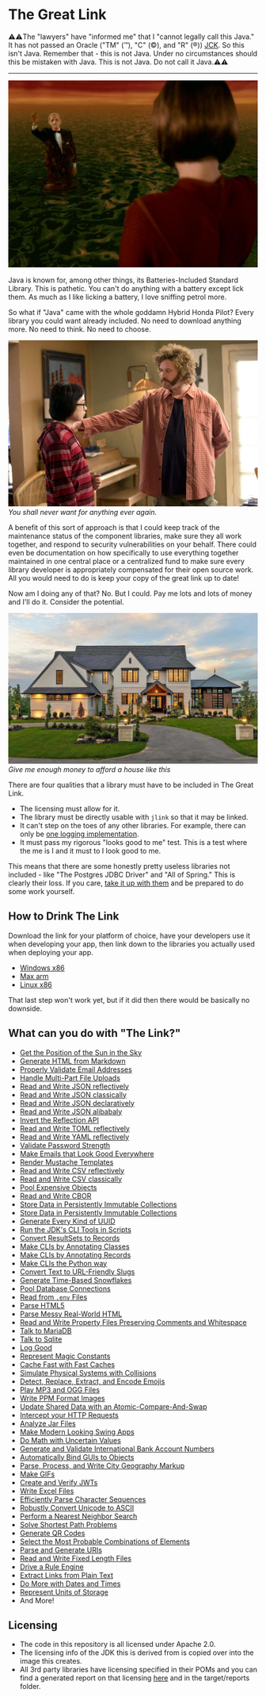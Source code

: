 # The Great Link

⚠️⚠️The "lawyers" have "informed me" that I "cannot legally call this Java." It has not passed an Oracle ("TM" (™), "C" (©), and "R" (®)) [JCK](https://openjdk.org/groups/conformance/JckAccess/).
So this isn't Java.
Remember that - this is not Java. Under no circumstances should this be mistaken with Java. This is not Java.
Do not call it Java.⚠️⚠️

---

![](./images/link.png)

Java is known for, among other things, its Batteries-Included Standard Library.
This is pathetic. You can't do anything with a battery except lick them. As much
as I like licking a battery, I love sniffing petrol more.

So what if "Java" came with the whole goddamn Hybrid Honda Pilot? Every library you could want
already included. No need to download anything more. No need to think. No need to choose.



![](./images/valley.png)
*You shall never want for anything ever again.*

A benefit of this sort of approach is that I could keep
track of the maintenance status of the component libraries,
make sure they all work together, and respond to security
vulnerabilities on your behalf. There could even be documentation
on how specifically to use everything together maintained in one central place
or a centralized fund to make sure every library developer is appropriately compensated
for their open source work. All you would need to do is
keep your copy of the great link up to date!

Now am I doing any of that? No.
But I could. Pay me lots and lots of money and I'll do it. 
Consider the potential.

![](./images/house.png)
*Give me enough money to afford a house like this*


There are four qualities that a library must have to be included
in The Great Link.

* The licensing must allow for it.
* The library must be directly usable with `jlink` so that it may be linked.
* It can't step on the toes of any other libraries. For example, there can only be [one logging implementation](https://github.com/jstachio/rainbowgum).
* It must pass my rigorous "looks good to me" test. This is a test where the me is I and it must to I look good to me.


This means that there are some honestly pretty useless libraries not included - like "The Postgres JDBC Driver" and "All of Spring."
This is clearly their loss. If you care, [take it up with them](https://github.com/spring-projects/spring-framework/issues/18079) and
be prepared to do some work yourself.

## How to Drink The Link

Download the link for your platform of choice, have your
developers use it when developing your app, then link down to the
libraries you actually used when deploying your app.

- [Windows x86]()
- [Max arm]()
- [Linux x86]()

That last step won't work yet, but if it did then there would be basically no downside.


## What can you do with "The Link?"

* [Get the Position of the Sun in the Sky](https://github.com/klausbrunner/solarpositioning)
* [Generate HTML from Markdown](https://github.com/commonmark/commonmark-java)
* [Properly Validate Email Addresses](https://github.com/RohanNagar/jmail)
* [Handle Multi-Part File Uploads](https://github.com/apache/commons-fileupload)
* [Read and Write JSON reflectively](https://github.com/FasterXML/jackson-databind)
* [Read and Write JSON classically](https://github.com/stleary/JSON-java)
* [Read and Write JSON declaratively](https://github.com/bowbahdoe/json)
* [Read and Write JSON alibabaly](https://github.com/alibaba/fastjson2/blob/main/README_EN.md)
* [Invert the Reflection API](https://github.com/classgraph/classgraph)
* [Read and Write TOML reflectively](https://github.com/FasterXML/jackson-dataformats-text)
* [Read and Write YAML reflectively](https://github.com/FasterXML/jackson-dataformats-text)
* [Validate Password Strength](https://github.com/nulab/zxcvbn4j)
* [Make Emails that Look Good Everywhere](https://github.com/digitalfondue/mjml4j)
* [Render Mustache Templates](https://github.com/samskivert/jmustache)
* [Read and Write CSV reflectively](https://github.com/FasterXML/jackson-dataformats-text)
* [Read and Write CSV classically]()
* [Pool Expensive Objects](https://commons.apache.org/proper/commons-pool/)
* [Read and Write CBOR](https://github.com/FasterXML/jackson-dataformats-binary)
* [Store Data in Persistently Immutable Collections](https://vavr.io/)
* [Store Data in Persistently Immutable Collections](https://github.com/hrldcpr/pcollections)
* [Generate Every Kind of UUID](https://github.com/cowtowncoder/java-uuid-generator)
* [Run the JDK's CLI Tools in Scripts](https://github.com/bowbahdoe/tools)
* [Convert ResultSets to Records](https://github.com/bowbahdoe/jdbc)
* [Make CLIs by Annotating Classes](https://picocli.info/)
* [Make CLIs by Annotating Records](https://github.com/nipafx/record-args)
* [Make CLIs the Python way](https://argparse4j.github.io/)
* [Convert Text to URL-Friendly Slugs](https://github.com/slugify/slugify)
* [Generate Time-Based Snowflakes](https://github.com/bowbahdoe/flake)
* [Pool Database Connections](https://github.com/brettwooldridge/HikariCP)
* [Read from `.env` Files](https://github.com/cdimascio/dotenv-java)
* [Parse HTML5](https://github.com/digitalfondue/jfiveparse)
* [Parse Messy Real-World HTML](https://jsoup.org/)
* [Read and Write Property Files Preserving Comments and Whitespace](https://github.com/poiu-de/apron)
* [Talk to MariaDB](https://github.com/mariadb-corporation/mariadb-connector-j/tree/master)
* [Talk to Sqlite](https://github.com/xerial/sqlite-jdbc)
* [Log Good](https://github.com/jstachio/rainbowgum)
* [Represent Magic Constants](https://github.com/JetBrains/java-annotations)
* [Cache Fast with Fast Caches](https://github.com/ben-manes/caffeine)
* [Simulate Physical Systems with Collisions](https://dyn4j.org/)
* [Detect, Replace, Extract, and Encode Emojis](https://github.com/felldo/JEmoji)
* [Play MP3 and OGG Files](https://github.com/bowbahdoe/java-audio-stack)
* [Write PPM Format Images](https://github.com/bowbahdoe/ppm)
* [Update Shared Data with an Atomic-Compare-And-Swap](https://github.com/bowbahdoe/atom)
* [Intercept your HTTP Requests](https://github.com/raphw/interceptable-http-client)
* [Analyze Jar Files](https://github.com/kordamp/jarviz)
* [Make Modern Looking Swing Apps](https://github.com/JFormDesigner/FlatLaf)
* [Do Math with Uncertain Values](https://github.com/mihxil/math)
* [Generate and Validate International Bank Account Numbers](https://github.com/arturmkrtchyan/iban4j)
* [Automatically Bind GUIs to Objects](https://www.autogui.org/)
* [Parse, Process, and Write City Geography Markup](https://github.com/citygml4j/citygml4j)
* [Make GIFs](https://github.com/square/gifencoder)
* [Create and Verify JWTs](https://github.com/auth0/java-jwt)
* [Write Excel Files](https://github.com/digitalfondue/basicxlsx)
* [Efficiently Parse Character Sequences](https://github.com/m-m-m/scanner)
* [Robustly Convert Unicode to ASCII](https://github.com/m-m-m/text)
* [Perform a Nearest Neighbor Search](https://github.com/Zabuzard/Closy)
* [Solve Shortest Path Problems](https://github.com/Zabuzard/Maglev)
* [Generate QR Codes](https://github.com/nayuki/QR-Code-generator)
* [Select the Most Probable Combinations of Elements](https://github.com/elsci-io/multinomial-selection)
* [Parse and Generate URIs](https://urin.sourceforge.net/)
* [Read and Write Fixed Length Files](https://jrecordbind.org/)
* [Drive a Rule Engine](https://www.evrete.org/)
* [Extract Links from Plain Text](https://github.com/robinst/autolink-java)
* [Do More with Dates and Times](https://www.threeten.org/threeten-extra/)
* [Represent Units of Storage](https://github.com/metio/storage-units.java)
* And More!

## Licensing

* The code in this repository is all licensed under Apache 2.0.
* The licensing info of the JDK this is derived from is copied over into
the image this creates. 
* All 3rd party libraries have licensing specified in their POMs
and you can find a generated report on that licensing [here](https://musical-meringue-598fed.netlify.app/aggregate-third-party-report)
and in the target/reports folder.